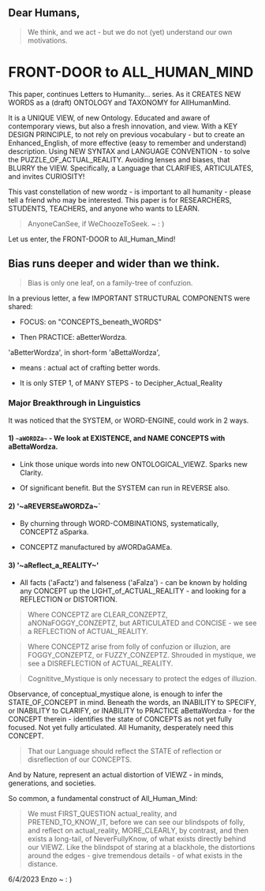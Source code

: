 ## Dear Humans,

> We think, and we act - but we do not (yet) understand our own motivations.

# FRONT-DOOR to ALL_HUMAN_MIND

This paper, continues Letters to Humanity... series. As it CREATES NEW WORDS as a (draft) ONTOLOGY and TAXONOMY for AllHumanMind.

It is a UNIQUE VIEW, of new Ontology. Educated and aware of contemporary views, but also a fresh innovation, and view. With a KEY DESIGN PRINCIPLE, to not rely on previous vocabulary - but to create an Enhanced_English, of more effective (easy to remember and understand) description. Using NEW SYNTAX and LANGUAGE CONVENTION - to solve the PUZZLE_OF_ACTUAL_REALITY. Avoiding lenses and biases, that BLURRY the VIEW. Specifically, a Language that CLARIFIES, ARTICULATES, and invites CURIOSITY!

This vast constellation of new wordz - is important to all humanity - please tell a friend who may be interested. This paper is for RESEARCHERS, STUDENTS, TEACHERS, and anyone who wants to LEARN.

> AnyoneCanSee, if WeChoozeToSeek.   ~ : )

Let us enter, the FRONT-DOOR to All_Human_Mind!

## Bias runs deeper and wider than we think. 

> Bias is only one leaf, on a family-tree of confuzion.

In a previous letter, a few IMPORTANT STRUCTURAL COMPONENTS were shared:

- FOCUS: on "CONCEPTS_beneath_WORDS" 

- Then PRACTICE: aBetterWordza.

'aBetterWordza', in short-form 'aBettaWordza', 

- means : actual act of crafting better words.

- It is only STEP 1, of MANY STEPS - to Decipher_Actual_Reality

### Major Breakthrough in Linguistics

It was noticed that the SYSTEM, or WORD-ENGINE, could work in 2 ways.

#### 1) `~aWORDZa~` - We look at EXISTENCE, and NAME CONCEPTS with aBettaWordza.

   - Link those unique words into new ONTOLOGICAL_VIEWZ. Sparks new Clarity.

   - Of significant benefit. But the SYSTEM can run in REVERSE also.

#### 2) '~aREVERSEaWORDZa~`

   - By churning through WORD-COMBINATIONS, systematically, CONCEPTZ aSparka.

   - CONCEPTZ manufactured by aWORDaGAMEa.

#### 3) '~aReflect_a_REALITY~'

   - All facts ('aFactz') and falseness ('aFalza') - can be known by holding any CONCEPT up the LIGHT_of_ACTUAL_REALITY - and looking for a REFLECTION or DISTORTION.

   > Where CONCEPTZ are CLEAR_CONZEPTZ, aNONaFOGGY_CONZEPTZ, but ARTICULATED and CONCISE - we see a REFLECTION of ACTUAL_REALITY.

   > Where CONCEPTZ arise from folly of confuzion or illuzion, are FOGGY_CONZEPTZ, or FUZZY_CONZEPTZ. Shrouded in mystique, we see a DISREFLECTION of ACTUAL_REALITY.
   
   > Cognititve_Mystique is only necessary to protect the edges of illuzion. 
   
   Observance, of conceptual_mystique alone, is enough to infer the STATE_OF_CONCEPT in mind. Beneath the words, an INABILITY to SPECIFY, or INABILITY to CLARIFY, or INABILITY to PRACTICE aBettaWordza - for the CONCEPT therein - identifies the state of CONCEPTS as not yet fully focused. Not yet fully articulated. All Humanity, desperately need this CONCEPT.
   
   > That our Language should reflect the STATE of reflection or disreflection of our CONCEPTS.
   
   And by Nature, represent an actual distortion of VIEWZ - in minds, generations, and societies. 
   
   So common, a fundamental construct of All_Human_Mind:

   > We must FIRST_QUESTION actual_reality, and PRETEND_TO_KNOW_IT, before we can see our blindspots of folly, and reflect on actual_reality, MORE_CLEARLY, by contrast, and then exists a long-tail, of NeverFullyKnow, of what exists directly behind our VIEWZ. Like the blindspot of staring at a blackhole, the distortions around the edges - give tremendous details - of what exists in the distance. 





6/4/2023 Enzo ~ : ) 
